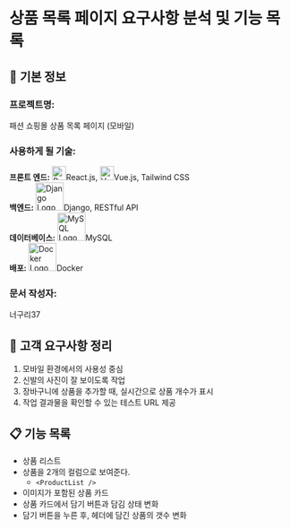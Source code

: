 # 상품 목록 페이지 요구사항 분석 및 기능 목록

## 📌 기본 정보
### 프로젝트명: 
패션 쇼핑몰 상품 목록 페이지 (모바일)

### 사용하게 될 기술: 
**프론트 엔드:** <img src="https://upload.wikimedia.org/wikipedia/commons/a/a7/React-icon.svg" alt="React Logo" width="25"/>React.js, 
<img src="https://vuejs.org/images/logo.png" alt="Vue.js Logo" width="25"/>Vue.js, 
Tailwind CSS  
**백엔드:** <img src="https://www.djangoproject.com/m/img/logos/django-logo-negative.svg" alt="Django Logo" width="50"/>Django, RESTful API  
**데이터베이스:** <img src="https://upload.wikimedia.org/wikipedia/en/d/dd/MySQL_logo.svg" alt="MySQL Logo" width="50"/>MySQL  
**배포:** <img src="https://upload.wikimedia.org/wikipedia/en/f/f4/Docker_logo.svg" alt="Docker Logo" width="50"/>Docker  

### 문서 작성자:
너구리37

## 📝 고객 요구사항 정리
1. 모바일 환경에서의 사용성 중심
2. 신발의 사진이 잘 보이도록 작업
3. 장바구니에 상품을 추가할 때, 실시간으로 상품 개수가 표시
4. 작업 결과물을 확인할 수 있는 테스트 URL 제공

## 📋 기능 목록
- 상품 리스트
- 상품을 2개의 컬럼으로 보여준다.
  - `<ProductList />`
- 이미지가 포함된 상품 카드
- 상품 카드에서 담기 버튼과 담김 상태 변화
- 담기 버튼을 누른 후, 헤더에 담긴 상품의 갯수 변화
 
 


